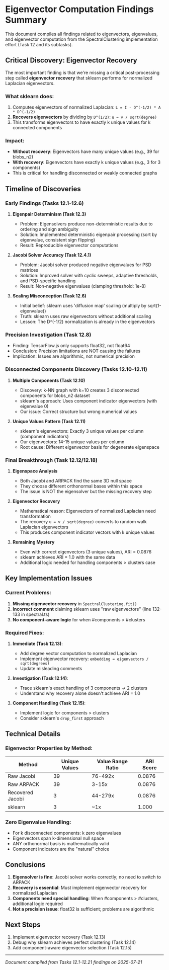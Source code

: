 # Eigenvector Computation Findings Summary

This document compiles all findings related to eigenvectors, eigenvalues, and eigenvector computation from the SpectralClustering implementation effort (Task 12 and its subtasks).

## Critical Discovery: Eigenvector Recovery

The most important finding is that we're missing a critical post-processing step called **eigenvector recovery** that sklearn performs for normalized Laplacian eigenvectors.

### What sklearn does:

1. Computes eigenvectors of normalized Laplacian: `L = I - D^(-1/2) * A * D^(-1/2)`
2. **Recovers eigenvectors** by dividing by `D^(1/2)`: `u = v / sqrt(degree)`
3. This transforms eigenvectors to have exactly k unique values for k connected components

### Impact:

- **Without recovery**: Eigenvectors have many unique values (e.g., 39 for blobs_n2)
- **With recovery**: Eigenvectors have exactly k unique values (e.g., 3 for 3 components)
- This is critical for handling disconnected or weakly connected graphs

## Timeline of Discoveries

### Early Findings (Tasks 12.1-12.6)

1. **Eigenpair Determinism (Task 12.3)**
   - Problem: Eigensolvers produce non-deterministic results due to ordering and sign ambiguity
   - Solution: Implemented deterministic eigenpair processing (sort by eigenvalue, consistent sign flipping)
   - Result: Reproducible eigenvector computations

2. **Jacobi Solver Accuracy (Task 12.4.1)**
   - Problem: Jacobi solver produced negative eigenvalues for PSD matrices
   - Solution: Improved solver with cyclic sweeps, adaptive thresholds, and PSD-specific handling
   - Result: Non-negative eigenvalues (clamping threshold: 1e-8)

3. **Scaling Misconception (Task 12.6)**
   - Initial belief: sklearn uses 'diffusion map' scaling (multiply by sqrt(1-eigenvalue))
   - Truth: sklearn uses raw eigenvectors without additional scaling
   - Lesson: The D^(-1/2) normalization is already in the eigenvectors

### Precision Investigation (Task 12.8)

- Finding: TensorFlow.js only supports float32, not float64
- Conclusion: Precision limitations are NOT causing the failures
- Implication: Issues are algorithmic, not numerical precision

### Disconnected Components Discovery (Tasks 12.10-12.11)

1. **Multiple Components (Task 12.10)**
   - Discovery: k-NN graph with k=10 creates 3 disconnected components for blobs_n2 dataset
   - sklearn's approach: Uses component indicator eigenvectors (with eigenvalue 0)
   - Our issue: Correct structure but wrong numerical values

2. **Unique Values Pattern (Task 12.11)**
   - sklearn's eigenvectors: Exactly 3 unique values per column (component indicators)
   - Our eigenvectors: 14-15 unique values per column
   - Root cause: Different eigenvector basis for degenerate eigenspace

### Final Breakthrough (Task 12.12/12.18)

1. **Eigenspace Analysis**
   - Both Jacobi and ARPACK find the same 3D null space
   - They choose different orthonormal bases within this space
   - The issue is NOT the eigensolver but the missing recovery step

2. **Eigenvector Recovery**
   - Mathematical reason: Eigenvectors of normalized Laplacian need transformation
   - The recovery `u = v / sqrt(degree)` converts to random walk Laplacian eigenvectors
   - This produces component indicator vectors with k unique values

3. **Remaining Mystery**
   - Even with correct eigenvectors (3 unique values), ARI = 0.0876
   - sklearn achieves ARI = 1.0 with the same data
   - Additional logic needed for handling components > clusters case

## Key Implementation Issues

### Current Problems:

1. **Missing eigenvector recovery** in `SpectralClustering.fit()`
2. **Incorrect comment** claiming sklearn uses "raw eigenvectors" (line 132-133 in spectral.ts)
3. **No component-aware logic** for when #components > #clusters

### Required Fixes:

1. **Immediate (Task 12.13)**:
   - Add degree vector computation to normalized Laplacian
   - Implement eigenvector recovery: `embedding = eigenvectors / sqrt(degrees)`
   - Update misleading comments

2. **Investigation (Task 12.14)**:
   - Trace sklearn's exact handling of 3 components → 2 clusters
   - Understand why recovery alone doesn't achieve ARI = 1.0

3. **Component Handling (Task 12.15)**:
   - Implement logic for components > clusters
   - Consider sklearn's `drop_first` approach

## Technical Details

### Eigenvector Properties by Method:

| Method           | Unique Values | Value Range Ratio | ARI Score |
| ---------------- | ------------- | ----------------- | --------- |
| Raw Jacobi       | 39            | 76-492x           | 0.0876    |
| Raw ARPACK       | 39            | 3-15x             | 0.0876    |
| Recovered Jacobi | 3             | 44-279x           | 0.0876    |
| sklearn          | 3             | ~1x               | 1.000     |

### Zero Eigenvalue Handling:

- For k disconnected components: k zero eigenvalues
- Eigenvectors span k-dimensional null space
- ANY orthonormal basis is mathematically valid
- Component indicators are the "natural" choice

## Conclusions

1. **Eigensolver is fine**: Jacobi solver works correctly; no need to switch to ARPACK
2. **Recovery is essential**: Must implement eigenvector recovery for normalized Laplacian
3. **Components need special handling**: When #components > #clusters, additional logic required
4. **Not a precision issue**: float32 is sufficient; problems are algorithmic

## Next Steps

1. Implement eigenvector recovery (Task 12.13)
2. Debug why sklearn achieves perfect clustering (Task 12.14)
3. Add component-aware eigenvector selection (Task 12.15)

---

_Document compiled from Tasks 12.1-12.21 findings on 2025-07-21_
